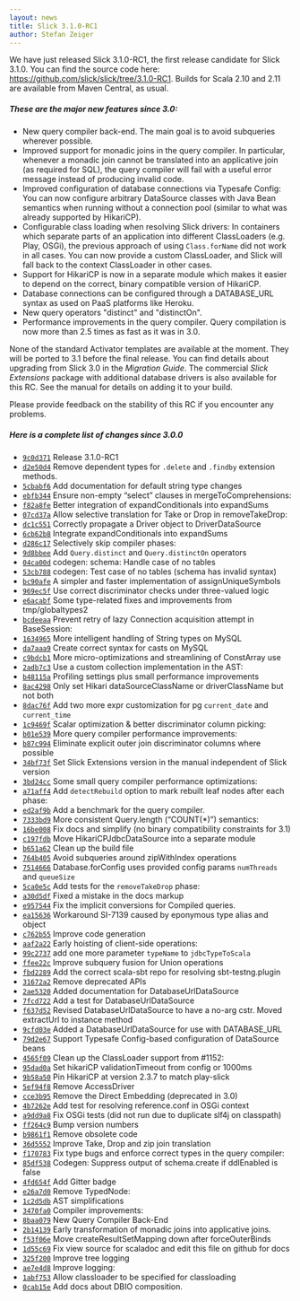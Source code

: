 ```yaml
---
layout: news
title: Slick 3.1.0-RC1
author: Stefan Zeiger
---
```

We have just released Slick 3.1.0-RC1, the first release candidate for Slick 3.1.0.
You can find the source code here: <https://github.com/slick/slick/tree/3.1.0-RC1>.
Builds for Scala 2.10 and 2.11 are available from Maven Central, as usual.

##### These are the major new features since 3.0:

* New query compiler back-end. The main goal is to avoid subqueries wherever possible.
* Improved support for monadic joins in the query compiler. In particular, whenever a
  monadic join cannot be translated into an applicative join (as required for SQL), the
  query compiler will fail with a useful error message instead of producing invalid code.
* Improved configuration of database connections via Typesafe Config: You can now configure
  arbitrary DataSource classes with Java Bean semantics when running without a connection
  pool (similar to what was already supported by HikariCP).
* Configurable class loading when resolving Slick drivers: In containers which separate
  parts of an application into different ClassLoaders (e.g. Play, OSGi), the previous
  approach of using ``Class.forName`` did not work in all cases. You can now provide a
  custom ClassLoader, and Slick will fall back to the context ClassLoader in other cases.
* Support for HikariCP is now in a separate module which makes it easier to depend on
  the correct, binary compatible version of HikariCP.
* Database connections can be configured through a DATABASE_URL syntax as used on PaaS
  platforms like Heroku.
* New query operators "distinct" and "distinctOn".
* Performance improvements in the query compiler. Query compilation is now more than 2.5
  times as fast as it was in 3.0.

None of the standard Activator templates are available at the moment. They will be ported
to 3.1 before the final release. You can find details about upgrading from Slick 3.0 in
the *Migration Guide*. The commercial *Slick Extensions* package with additional database
drivers is also available for this RC. See the manual for details on adding it to your build.

Please provide feedback on the stability of this RC if you encounter any problems.

##### Here is a complete list of changes since 3.0.0

* [``9c0d371``](https://github.com/slick/slick/commit/9c0d3717db0712bcbf319d3e145ed7b99c3b59a9) Release 3.1.0-RC1
* [``d2e50d4``](https://github.com/slick/slick/commit/d2e50d4d2a3ded01b770cb4602431b53ae4dcd3b) Remove dependent types for `.delete` and `.findby` extension methods.
* [``5cbabf6``](https://github.com/slick/slick/commit/5cbabf679d048bc97cccce1f55c53373e0ea57d7) Add documentation for default string type changes
* [``ebfb344``](https://github.com/slick/slick/commit/ebfb344de4c899163c87cf971dfdf3e9fc656bbc) Ensure non-empty “select” clauses in mergeToComprehensions:
* [``f82a8fe``](https://github.com/slick/slick/commit/f82a8fea0f2ec6f4e3894b2dcb51d84db2306d84) Better integration of expandConditionals into expandSums
* [``07cd37a``](https://github.com/slick/slick/commit/07cd37a4f9e79758e453b5bcedd1e884ae6a360b) Allow selective translation for Take or Drop in removeTakeDrop:
* [``dc1c551``](https://github.com/slick/slick/commit/dc1c5517ebe308bbd44b407a8fb14d6337ad6f71) Correctly propagate a Driver object to DriverDataSource
* [``6cb62b8``](https://github.com/slick/slick/commit/6cb62b8778fea22341c32751a752c3bc0bc81537) Integrate expandConditionals into expandSums
* [``d286c17``](https://github.com/slick/slick/commit/d286c173dae82a7908c556d19a905babe5f7fd8b) Selectively skip compiler phases:
* [``9d8bbee``](https://github.com/slick/slick/commit/9d8bbee624321a1f51dafb216cd9b490489f2cb2) Add `Query.distinct` and `Query.distinctOn` operators
* [``04ca00d``](https://github.com/slick/slick/commit/04ca00dc37e46c540fb15fdab665990dafdf7eb5) codegen: schema: Handle case of no tables
* [``53cb788``](https://github.com/slick/slick/commit/53cb788793d3c49abe5dc22cda0ab52fff9005a8) codegen: Test case of no tables (schema has invalid syntax)
* [``bc90afe``](https://github.com/slick/slick/commit/bc90afe3e533512664eea6a557d499f13427d48a) A simpler and faster implementation of assignUniqueSymbols
* [``969ec5f``](https://github.com/slick/slick/commit/969ec5f23c367e76c1f15725092b0c28b1297d4b) Use correct discriminator checks under three-valued logic
* [``e6acabf``](https://github.com/slick/slick/commit/e6acabf7df0a9d90b53d3fd18e6b07b1cc66a3e1) Some type-related fixes and improvements from tmp/globaltypes2
* [``bcdeeaa``](https://github.com/slick/slick/commit/bcdeeaa6bb2a9e29c2827214679603c9f1c84d89) Prevent retry of lazy Connection acquisition attempt in BaseSession:
* [``1634965``](https://github.com/slick/slick/commit/1634965586e6f814a42800f44a6cc5abed8bc02e) More intelligent handling of String types on MySQL
* [``da7aaa9``](https://github.com/slick/slick/commit/da7aaa9c36dc8f410d4719b419ee2411a892c471) Create correct syntax for casts on MySQL
* [``c9bdcb1``](https://github.com/slick/slick/commit/c9bdcb17da91aa5a37de8537c50715b12e3fa956) More micro-optimizations and streamlining of ConstArray use
* [``2adb7c3``](https://github.com/slick/slick/commit/2adb7c36874c41f068176570d3812b674463660e) Use a custom collection implementation in the AST:
* [``b48115a``](https://github.com/slick/slick/commit/b48115a6b8262e58d2385d0d36c628eeee3cc9b1) Profiling settings plus small performance improvements
* [``8ac4298``](https://github.com/slick/slick/commit/8ac4298758b0d7d4c6fcc814f83dee3436e37172) Only set Hikari dataSourceClassName or driverClassName but not both
* [``8dac76f``](https://github.com/slick/slick/commit/8dac76f2d150a4761bccd52c38d7a64d4921989a) Add two more expr customization for pg `current_date` and `current_time`
* [``1c9469f``](https://github.com/slick/slick/commit/1c9469f9b7d699ab677ed0869a6bc1ab2f5fdd87) Scalar optimization & better discriminator column picking:
* [``b01e539``](https://github.com/slick/slick/commit/b01e539b19cab7de5e2a127879bacaf37c310288) More query compiler performance improvements:
* [``b87c994``](https://github.com/slick/slick/commit/b87c994a4ed6cd253a4e8672e46c56aface0958b) Eliminate explicit outer join discriminator columns where possible
* [``34bf73f``](https://github.com/slick/slick/commit/34bf73f50251cfabb224562b7a2e769cb44c6772) Set Slick Extensions version in the manual independent of Slick version
* [``3bd24cc``](https://github.com/slick/slick/commit/3bd24cc89849c32dabfd159dcc6ee3efc91f8097) Some small query compiler performance optimizations:
* [``a71aff4``](https://github.com/slick/slick/commit/a71aff4bfff9ddef7a76e83485fb985b79a7099d) Add `detectRebuild` option to mark rebuilt leaf nodes after each phase:
* [``ed2af9b``](https://github.com/slick/slick/commit/ed2af9b543ca09e603ad8f1e38d45093ed19410b) Add a benchmark for the query compiler.
* [``7333bd9``](https://github.com/slick/slick/commit/7333bd954cc80ab6e4b6586ee5c75454f9c30abd) More consistent Query.length (“COUNT(*)”) semantics:
* [``16be008``](https://github.com/slick/slick/commit/16be008ea3a32114bace5c111d030abeaca44a6e) Fix docs and simplify (no binary compatibility constraints for 3.1)
* [``c197fdb``](https://github.com/slick/slick/commit/c197fdb3baee85d7ed313ac65b582a2a6a03a1e5) Move HikariCPJdbcDataSource into a separate module
* [``b651a62``](https://github.com/slick/slick/commit/b651a62ee31cc9a7dc65c2ee918926abd1f9e637) Clean up the build file
* [``764b405``](https://github.com/slick/slick/commit/764b405fc089e610663ac96bff0c5e59ac9a3b97) Avoid subqueries around zipWithIndex operations
* [``7514666``](https://github.com/slick/slick/commit/75146666627f26b796a36df75f2e03fb421b8a85) Database.forConfig uses provided config params `numThreads` and `queueSize`
* [``5ca0e5c``](https://github.com/slick/slick/commit/5ca0e5cbd9b91740ed9554d5078f8cfa8f0c89e3) Add tests for the `removeTakeDrop` phase:
* [``a30d5df``](https://github.com/slick/slick/commit/a30d5df570cf5e83efbb482d4569bc7e7b5a1440) Fixed a mistake in the docs markup
* [``e957544``](https://github.com/slick/slick/commit/e95754408dee4a299ba03df38d92708a4a302e13) Fix the implicit conversions for Compiled queries.
* [``ea15636``](https://github.com/slick/slick/commit/ea15636c46841fe12a6fe59236f2298e967fccc2) Workaround SI-7139 caused by eponymous type alias and object
* [``c762b55``](https://github.com/slick/slick/commit/c762b55c2d900c51db318c0710435d180085327a) Improve code generation
* [``aaf2a22``](https://github.com/slick/slick/commit/aaf2a22ca6888b41f6e398744456a17ce16210a2) Early hoisting of client-side operations:
* [``99c2737``](https://github.com/slick/slick/commit/99c2737c93f18b07646689dddfde04f47c52519c) add one more parameter `typeName` to `jdbcTypeToScala`
* [``ffee22c``](https://github.com/slick/slick/commit/ffee22c45c3e050f1de19bf9af9cec521cb8b01e) Improve subquery fusion for Union operations
* [``fbd2289``](https://github.com/slick/slick/commit/fbd2289915cf67c687f56556307979c649dcbf46) Add the correct scala-sbt repo for resolving sbt-testng.plugin
* [``31672a2``](https://github.com/slick/slick/commit/31672a224138d9d9c9c722ec8722376bf690f93b) Remove deprecated APIs
* [``2ae5320``](https://github.com/slick/slick/commit/2ae5320f13a0d7b435704e49e67acaf06f490084) Added documentation for DatabaseUrlDataSource
* [``7fcd722``](https://github.com/slick/slick/commit/7fcd7221c861e55c60e901a554a87c64c1d734f9) Add a test for DatabaseUrlDataSource
* [``f637d52``](https://github.com/slick/slick/commit/f637d52f35f55d57f65002ca98207c88d88bb61f) Revised DatabaseUrlDataSource to have a no-arg cstr. Moved extractUrl to instance method
* [``9cfd03e``](https://github.com/slick/slick/commit/9cfd03e5b99ad4c9cf39d25cacf94a8562bcdafd) Added a DatabaseUrlDataSource for use with DATABASE_URL
* [``79d2e67``](https://github.com/slick/slick/commit/79d2e67d6e02387f4205212fe9ff817c72880a74) Support Typesafe Config-based configuration of DataSource beans
* [``4565f09``](https://github.com/slick/slick/commit/4565f09fef915b24d2155f5173d0f8053c3ac614) Clean up the ClassLoader support from #1152:
* [``95dad0a``](https://github.com/slick/slick/commit/95dad0a2b1f3fee09b775958b11cb36be05adaa1) Set hikariCP validationTimeout from config or 1000ms
* [``9b58a50``](https://github.com/slick/slick/commit/9b58a508caa1494f72e61689d84b8fe983a95317) Pin HikariCP at version 2.3.7 to match play-slick
* [``5ef94f8``](https://github.com/slick/slick/commit/5ef94f87533ce1a21cf35d291ee8354b7775583f) Remove AccessDriver
* [``cce3b95``](https://github.com/slick/slick/commit/cce3b951531cbc968272808120c832fc113adc4a) Remove the Direct Embedding (deprecated in 3.0)
* [``4b7262e``](https://github.com/slick/slick/commit/4b7262e38ac45b9750e60580229bd800d71bb2ac) Add test for resolving reference.conf in OSGi context
* [``a9dd9a8``](https://github.com/slick/slick/commit/a9dd9a83e29d8744d39ae926a1a9716b42fc29bb) Fix OSGi tests (did not run due to duplicate slf4j on classpath)
* [``ff264c9``](https://github.com/slick/slick/commit/ff264c96139f348a03d55a1a750b0a5e111efa0f) Bump version numbers
* [``b9861f1``](https://github.com/slick/slick/commit/b9861f1b27958edb3aa4b514f0b46db9fa4bb54b) Remove obsolete code
* [``36d5552``](https://github.com/slick/slick/commit/36d5552a9992a1e1aeea73235c641eda87d8f44f) Improve Take, Drop and zip join translation
* [``f170783``](https://github.com/slick/slick/commit/f170783d830c97479ada2de00b34dde9593f737b) Fix type bugs and enforce correct types in the query compiler:
* [``85df538``](https://github.com/slick/slick/commit/85df538db0ab6d6ff4b5598026396d0de0ff74d2) Codegen: Suppress output of schema.create if ddlEnabled is false
* [``4fd654f``](https://github.com/slick/slick/commit/4fd654f314e180528792d27fca55b8db61068afc) Add Gitter badge
* [``e26a7d0``](https://github.com/slick/slick/commit/e26a7d052af71d817b938717b07222be307d018c) Remove TypedNode:
* [``1c2d5db``](https://github.com/slick/slick/commit/1c2d5db000945f8a42b0c784f34eb8c78e3d2635) AST simplifications
* [``3470fa0``](https://github.com/slick/slick/commit/3470fa0191a3915aba56b6cadda2b231630b7a1b) Compiler improvements:
* [``8baa079``](https://github.com/slick/slick/commit/8baa07963a96cb7378426ed18d362bfadc37d5e7) New Query Compiler Back-End
* [``2b14139``](https://github.com/slick/slick/commit/2b141390f3a4ff13e56e7403fc7a71251264ed55) Early transformation of monadic joins into applicative joins.
* [``f53f06e``](https://github.com/slick/slick/commit/f53f06e6a39917f91f9ab2426ebc11ad4cbe53ae) Move createResultSetMapping down after forceOuterBinds
* [``1d55c69``](https://github.com/slick/slick/commit/1d55c69d5b139472e3903a7d439e8320bb945480) Fix view source for scaladoc and edit this file on github for docs
* [``325f200``](https://github.com/slick/slick/commit/325f20022630e352668bfca170cdb1ab0d47db57) Improve tree logging
* [``ae7e4d8``](https://github.com/slick/slick/commit/ae7e4d8a6e49d6f9d534b980b399bb036b5c47fc) Improve logging:
* [``1abf753``](https://github.com/slick/slick/commit/1abf7539d3efa97103c770d82fc725c134960f3c) Allow classloader to be specified for classloading
* [``0cab15e``](https://github.com/slick/slick/commit/0cab15ed834b1aa3a58f63a6c68991120c1cf1a1) Add docs about DBIO composition.
